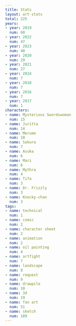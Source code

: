 ```yaml
---
title: Stats
layout: art-stats
total: 225
years:
- year: 2019
  num: 60
- year: 2022
  num: 47
- year: 2023
  num: 40
- year: 2020
  num: 29
- year: 2021
  num: 27
- year: 2024
  num: 7
- year: 2018
  num: 7
- year: 2016
  num: 7
- year: 2017
  num: 1
characters:
- name: Mysterious Swordswoman
  num: 15
- name: Juritta
  num: 14
- name: Merume
  num: 10
- name: Sakura
  num: 7
- name: Asuka
  num: 6
- name: Mari
  num: 6
- name: Mythra
  num: 4
- name: Tifa
  num: 3
- name: Dr. Frizzly
  num: 3
- name: Knocky-chan
  num: 3
tags:
- name: technical
  num: 1
- name: comic
  num: 2
- name: character sheet
  num: 2
- name: animation
  num: 2
- name: oil painting
  num: 4
- name: artfight
  num: 7
- name: landscape
  num: 8
- name: request
  num: 9
- name: drawpile
  num: 10
- name: 3d
  num: 19
- name: fan art
  num: 51
- name: sketch
  num: 109
---
```

